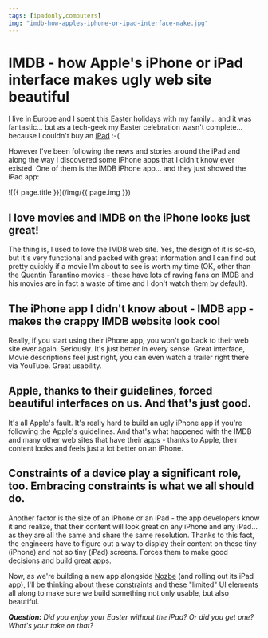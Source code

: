 ```yaml
---
tags: [ipadonly,computers]
img: "imdb-how-apples-iphone-or-ipad-interface-make.jpg"
---
```


# IMDB - how Apple's iPhone or iPad interface makes ugly web site beautiful

I live in Europe and I spent this Easter holidays with my family... and it was fantastic... but as a tech-geek my Easter celebration wasn't complete... because I couldn't buy an [iPad](http://www.apple.com/ipad/) :-(

However I've been following the news and stories around the iPad and along the way I discovered some iPhone apps that I didn't know ever existed. One of them is the IMDB iPhone app... and they just showed the iPad app:

<!--More-->

![{{ page.title }}](/img/{{ page.img }})

## I love movies and IMDB on the iPhone looks just great!

The thing is, I used to love the IMDB web site. Yes, the design of it is so-so, but it's very functional and packed with great information and I can find out pretty quickly if a movie I'm about to see is worth my time (OK, other than the Quentin Tarantino movies - these have lots of raving fans on IMDB and his movies are in fact a waste of time and I don't watch them by default).

## The iPhone app I didn't know about - IMDB app - makes the crappy IMDB website look cool

Really, if you start using their iPhone app, you won't go back to their web site ever again. Seriously. It's just better in every sense. Great interface, Movie descriptions feel just right, you can even watch a trailer right there via YouTube. Great usability.

## Apple, thanks to their guidelines, forced beautiful interfaces on us. And that's just good.

It's all Apple's fault. It's really hard to build an ugly iPhone app if you're following the Apple's guidelines. And that's what happened with the IMDB and many other web sites that have their apps - thanks to Apple, their content looks and feels just a lot better on an iPhone.

## Constraints of a device play a significant role, too. Embracing constraints is what we all should do.

Another factor is the size of an iPhone or an iPad - the app developers know it and realize, that their content will look great on any iPhone and any iPad... as they are all the same and share the same resolution. Thanks to this fact, the engineers have to figure out a way to display their content on these tiny (iPhone) and not so tiny (iPad) screens. Forces them to make good decisions and build great apps.

Now, as we're building a new app alongside [Nozbe][n] (and rolling out its iPad app), I'll be thinking about these constraints and these "limited" UI elements all along to make sure we build something not only usable, but also beautiful.

_**Question:** Did you enjoy your Easter without the iPad? Or did you get one? What's your take on that?_


[n]: https://michael.gratis/nozbe